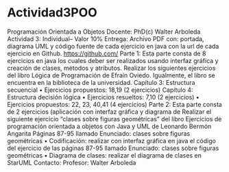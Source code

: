 # Actividad3POO
Programación Orientada a Objetos
Docente: PhD(c) Walter Arboleda
Actividad 3: Individual– Valor 10%
Entrega: Archivo PDF con: portada, diagrama UML y código fuente de cada ejercicio en
java con la url de cada ejercicio en Github. https://github.com/
Parte 1: Esta parte consta de 8 ejercicios en java los cuales deber ser realizados usando
interfaz gráfica y creación de clases, métodos y atributos.
Realizar los siguientes ejercicios del libro Lógica de Programación de Efraín Oviedo.
Igualmente, el libro se encuentra en la biblioteca de la universidad.
Capítulo 3: Estructura secuencial
• Ejercicios propuestos: 18,19 (2 ejercicios)
Capítulo 4: Estructura decisión lógica
• Ejercicios resueltos: 7,10 (2 ejercicios)
• Ejercicios propuestos: 22, 23, 40,41 (4 ejercicios)
Parte 2: Esta parte consta de 2 ejercicios (aplicación con interfaz gráfica y diagrama de
Realizar el siguiente ejercicio “clases sobre figuras geométricas” del libro Ejercicios de
programación orientada a objetos con Java y UML de Leonardo Bermón Angarita
Páginas 87-95 llamado Enunciado: clases sobre figuras geométricas
• Codificación: realizar con interfaz gráfica en java el código del ejercicio de las páginas 87-95
llamado Enunciado: clases sobre figuras geométricas
• Diagrama de clases: realizar el diagrama de clases en StarUML
Contacto:
Profesor: Walter Arboleda
